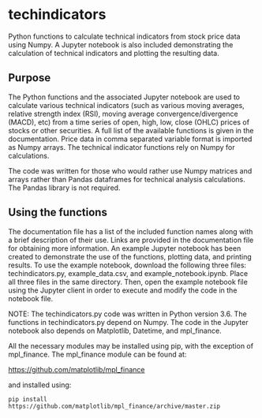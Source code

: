 # techindicators
Python functions to calculate technical indicators from stock price data using Numpy.  A Jupyter notebook is also included demonstrating the calculation of technical indicators and plotting the resulting data.

## Purpose

The Python functions and the associated Jupyter notebook are used to calculate various technical indicators (such as various moving averages, relative strength index (RSI), moving average convergence/divergence (MACD), etc) from a time series of open, high, low, close (OHLC) prices of stocks or other securities. A full list of the available functions is given in the documentation. Price data in comma separated variable format is imported as Numpy arrays. The technical indicator functions rely on Numpy for calculations.

The code was written for those who would rather use Numpy matrices and arrays rather than Pandas dataframes for technical analysis calculations.  The Pandas library is not required.

## Using the functions

The documentation file has a list of the included function names along with a brief description of their use.  Links are provided in the documentation file for obtaining more information.  An example Jupyter notebook has been created to demonstrate the use of the functions, plotting data, and printing results.  To use the example notebook, download the following three files: techindicators.py, example_data.csv, and example_notebook.ipynb.  Place all three files in the same directory.  Then, open the example notebook file using the Jupyter client in order to execute and modify the code in the notebook file.

NOTE: The techindicators.py code was written in Python version 3.6.  The functions in techindicators.py depend on Numpy.  The code in the Jupyter notebook also depends on Matplotlib, Datetime, and mpl_finance.

All the necessary modules may be installed using pip, with the exception of mpl_finance.  The mpl_finance module can be found at:

https://github.com/matplotlib/mpl_finance

and installed using:

`pip install https://github.com/matplotlib/mpl_finance/archive/master.zip`
